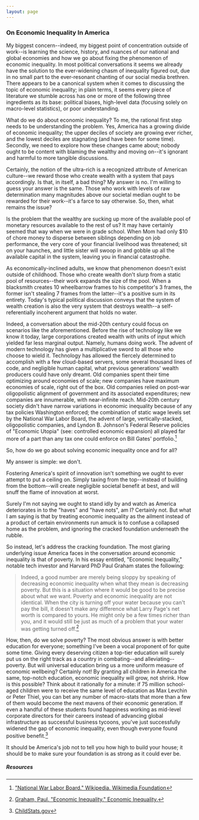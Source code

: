 ```yaml
---
layout: page
---
```


### On Economic Inequality In America

My biggest concern--indeed, my biggest point of concentration outside of work--is learning the science, history, and nuances of our national and global economies and how we go about fixing the phenomenon of economic inequality. In most political conversations it seems we already have the solution to the ever-widening chasm of inequality figured out, due in no small part to the ever-resonant chanting of our social media brethren. There appears to be a canonical system when it comes to discussing the topic of economic inequality; in plain terms, it seems every piece of literature we stumble across has one or more of the following three ingredients as its base: political biases, high-level data (focusing solely on macro-level statistics), or poor understanding.

What do we do about economic inequality? To me, the rational first step needs to be understanding the problem. Yes, America has a growing divide of economic inequality; the upper deciles of society are growing ever richer, and the lowest deciles are stagnating (and have been for some time). Secondly, we need to explore how these changes came about; nobody ought to be content with blaming the wealthy and moving on--it's ignorant and harmful to more tangible discussions.

Certainly, the notion of the ultra-rich is a recognized attribute of American culture--we reward those who create wealth with a system that pays accordingly. Is that, in itself, a bad thing? My answer is no. I'm willing to guess your answer is the same. Those who work with levels of raw determination many magnitudes above our societal median ought to be rewarded for their work--it's a farce to say otherwise. So, then, what remains the issue?

Is the problem that the wealthy are sucking up more of the available pool of monetary resources available to the rest of us? It may have certainly seemed that way when we were in grade school. When Mom had only $10 of chore money to disperse between siblings depending on job performance, the very core of your financial livelihood was threatened; sit on your haunches, and little sister will swoop in and gobble up all the available capital in the system, leaving you in financial catastrophe.

As economically-inclined adults, we know that phenomenon doesn't exist outside of childhood. Those who create wealth don't slurp from a static pool of resources--their work expands the size of the pool. When a blacksmith creates 10 wheelbarrow frames to his competitor's 3 frames, the former isn't stealing 7 frames from the latter--it's a positive sum in its entirety. Today's typical political discussion conveys that the system of wealth creation is also the very system that destroys wealth--a self-referentially incoherent argument that holds no water.

Indeed, a conversation about the mid-20th century could focus on scenarios like the aforementioned. Before the rise of technology like we know it today, large corporations created wealth with units of input which yielded far less marginal output. Namely, humans doing work. The advent of modern technology has given a multiplicative sword to all those who choose to wield it. Technology has allowed the fiercely determined to accomplish with a few cloud-based servers, some several thousand lines of code, and negligible human capital, what previous generations' wealth producers could have only dreamt. Old companies spent their time optimizing around economies of scale; new companies have maximum economies of scale, right out of the box. Old companies relied on post-war oligopolistic alignment of government and its associated expenditures; new companies are innumerable, with near-infinite reach. Mid-20th century society didn't have narrow variations in economic inequality because of any tax policies Washington enforced; the combination of static wage levels set by the National War Labor Board, the advent of large, vertically-stacked, oligopolistic companies, and Lyndon B. Johnson's Federal Reserve policies of "Economic Utopia" (see: controlled economic expansion) all played far more of a part than any tax one could enforce on Bill Gates' portfolio.[^1]

So, how do we go about solving economic inequality once and for all?

My answer is simple: we don't.

Fostering America's spirit of innovation isn't something we ought to ever attempt to put a ceiling on. Simply taxing from the top--instead of building from the bottom--will create negligible societal benefit at best, and will snuff the flame of innovation at worst.

Surely I'm not saying we ought to stand idly by and watch as America deteriorates in to the "haves" and "have nots", am I? Certainly not. But what I am saying is that by treating economic inequality as the ailment instead of a product of certain environments run amuck is to confuse a collapsed home as the problem, and ignoring the cracked foundation underneath the rubble.

So instead, let's address the cracking foundation. The most glaring underlying issue America faces in the conversation around economic inequality is that of poverty. In his essay entitled, "Economic Inequality," notable tech investor and Harvard PhD Paul Graham states the following:

>Indeed, a good number are merely being sloppy by speaking of decreasing economic inequality when what they mean is decreasing poverty. But this is a situation where it would be good to be precise about what we want. Poverty and economic inequality are not identical. When the city is turning off your water because you can't pay the bill, it doesn't make any difference what Larry Page's net worth is compared to yours. He might only be a few times richer than you, and it would still be just as much of a problem that your water was getting turned off.[^2]

How, then, do we solve poverty? The most obvious answer is with better education for everyone; something I've been a vocal proponent of for quite some time. Giving every deserving citizen a top-tier education will surely put us on the right track as a country in combating--and alleviating--poverty. But will universal education bring us a more uniform measure of economic wellbeing? Certainly not! By granting all children in America the same, top-notch education, economic inequality will grow, not shrink. How is this possible? Think about it rationally for a minute: if 75 million school-aged children were to receive the same level of education as Max Levchin or Peter Thiel, you can bet any number of macro-stats that more than a few of them would become the next mavens of their economic generation. If even a handful of these students found happiness working as mid-level corporate directors for their careers instead of advancing global infrastructure as successful business tycoons, you've just successfully widened the gap of economic inequality, even though everyone found positive benefit.[^3]

It should be America's job not to tell you how high to build your house; it should be to make sure your foundation is as strong as it could ever be.

##### Resources

 [^1]: ["National War Labor Board." Wikipedia. Wikimedia Foundation](https://en.wikipedia.org/wiki/National_War_Labor_Board)
 [^2]: [Graham, Paul. "Economic Inequality." Economic Inequality.](http://paulgraham.com/ineq.html)
 [^3]: [ChildStats.gov](http://www.childstats.gov/AMERICASCHILDREN/tables/pop1.asp)


